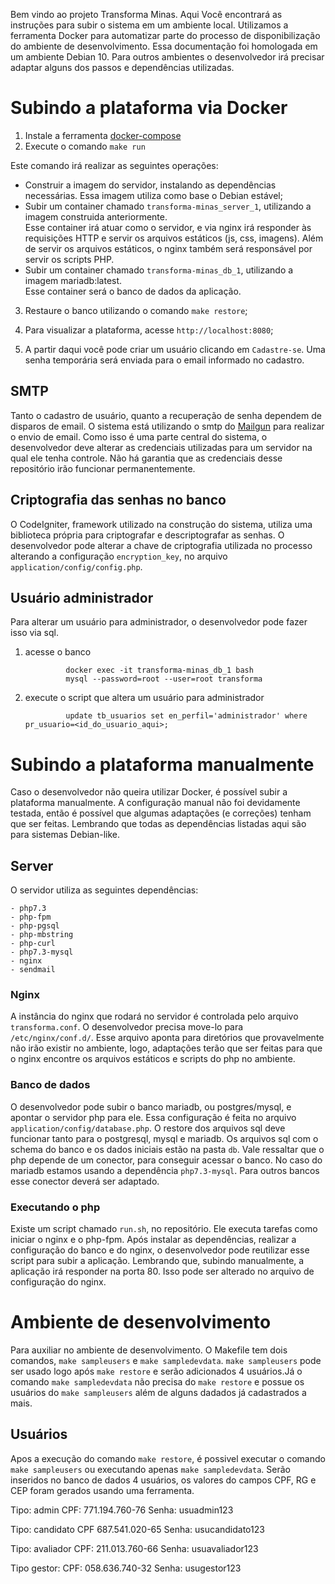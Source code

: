 Bem vindo ao projeto Transforma Minas. Aqui Você encontrará as instruções para subir o sistema em um ambiente local.
Utilizamos  a ferramenta Docker para automatizar parte do processo de  disponibilização do ambiente de desenvolvimento.
Essa documentação foi homologada em um ambiente Debian 10. Para outros ambientes o desenvolvedor irá precisar adaptar
alguns dos passos e dependências utilizadas.

# Subindo a plataforma via Docker

1. Instale a ferramenta [docker-compose](https://docs.docker.com/compose/install/)
2. Execute o comando `make run`

Este comando irá realizar as seguintes operações:

- Construir a imagem do servidor, instalando as dependências necessárias. Essa imagem utiliza como base o Debian estável;
- Subir um container chamado `transforma-minas_server_1`, utilizando a imagem construida anteriormente.  
Esse container irá atuar como o servidor, e via nginx irá responder às requisições HTTP e servir os
arquivos estáticos (js, css, imagens). Além de servir os arquivos estáticos, o nginx também será 
responsável por servir os scripts PHP.
- Subir um container chamado `transforma-minas_db_1`, utilizando a imagem mariadb:latest.  
Esse container será o banco de dados da aplicação.

3. Restaure o banco utilizando o comando `make restore`;

4. Para visualizar a plataforma, acesse `http://localhost:8080`;

5. A partir daqui você pode criar um usuário clicando em `Cadastre-se`. Uma senha temporária será enviada para o email informado no cadastro.


## SMTP

Tanto o cadastro de usuário, quanto a recuperação de senha dependem de disparos de email.
O sistema está utilizando o smtp do [Mailgun](https://www.mailgun.com/) para realizar o envio de email. Como isso é uma parte
central do sistema, o desenvolvedor deve alterar as credenciais utilizadas para um servidor na qual
ele tenha controle. Não há garantia que as credenciais desse repositório irão funcionar permanentemente.


## Criptografia das senhas no banco

O CodeIgniter, framework utilizado na construção do sistema, utiliza uma biblioteca própria para criptografar
e descriptografar as senhas. O desenvolvedor pode alterar a chave de criptografia utilizada no processo alterando
a configuração `encryption_key`, no arquivo `application/config/config.php`.

## Usuário administrador

Para alterar um usuário para administrador, o desenvolvedor pode fazer isso via sql.

1. acesse o banco

				docker exec -it transforma-minas_db_1 bash
				mysql --password=root --user=root transforma

2. execute o script que altera um usuário para administrador

				update tb_usuarios set en_perfil='administrador' where pr_usuario=<id_do_usuario_aqui>;

# Subindo a plataforma manualmente

Caso o desenvolvedor não queira utilizar Docker, é possível subir a plataforma manualmente. A configuração manual
não foi devidamente testada, então é possível que algumas adaptações (e correções) tenham que ser feitas.
Lembrando que todas as dependências listadas aqui são para sistemas Debian-like.

## Server

O servidor utiliza as seguintes dependências:

	- php7.3
	- php-fpm
	- php-pgsql
	- php-mbstring 
	- php-curl 
	- php7.3-mysql 
	- nginx 
	- sendmail

### Nginx

A instância do nginx que rodará no servidor é controlada pelo arquivo `transforma.conf`.
O desenvolvedor precisa move-lo para `/etc/nginx/conf.d/`. Esse arquivo aponta para diretórios
que provavelmente não irão existir no ambiente, logo, adaptações terão que ser feitas para que
o nginx encontre os arquivos estáticos e scripts do php no ambiente.

### Banco de dados

O desenvolvedor pode subir o banco mariadb, ou postgres/mysql, e apontar o servidor php para ele.
Essa configuração é feita no arquivo `application/config/database.php`. O restore dos arquivos sql
deve funcionar tanto para o postgresql, mysql e mariadb. Os arquivos sql com o schema do banco e
os dados iniciais estão na pasta `db`. Vale ressaltar que o php depende de um conector, para conseguir
acessar o banco. No caso do mariadb estamos usando a dependência `php7.3-mysql`. Para outros bancos esse
conector deverá ser adaptado.

### Executando o php

Existe um script chamado `run.sh`, no repositório. Ele executa tarefas como iniciar o nginx e o php-fpm.
Após instalar as dependências, realizar a configuração do banco e do nginx, o desenvolvedor pode reutilizar
esse script para subir a aplicação. Lembrando que, subindo manualmente, a aplicação irá responder na porta 80.
Isso pode ser alterado no arquivo de configuração do nginx.

# Ambiente de desenvolvimento

Para auxiliar no ambiente de desenvolvimento. O Makefile tem dois comandos, `make sampleusers` e `make sampledevdata`.
`make sampleusers` pode ser usado logo após `make restore` e serão adicionados 4 usuários.Já o comando `make sampledevdata` não precisa do `make restore` e possue os usuários do `make sampleusers` além de alguns dadados já cadastrados a mais.

## Usuários

Apos a execução do comando `make restore`, é possivel executar o comando `make sampleusers` ou executando apenas `make sampledevdata`. Serão inseridos no banco de dados 4 usuários, os valores do campos CPF, RG e CEP foram gerados usando uma ferramenta.

Tipo: admin
CPF: 771.194.760-76
Senha: usuadmin123

Tipo: candidato
CPF 687.541.020-65
Senha: usucandidato123

Tipo: avaliador
CPF: 211.013.760-66
Senha: usuavaliador123

Tipo gestor:
CPF: 058.636.740-32
Senha: usugestor123
